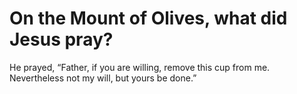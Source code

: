 # On the Mount of Olives, what did Jesus pray?

He prayed, “Father, if you are willing, remove this cup from me. Nevertheless not my will, but yours be done.”
